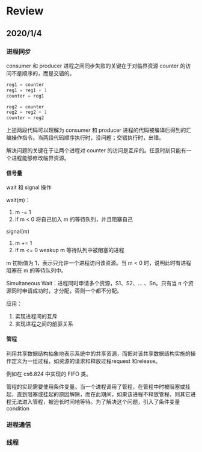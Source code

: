 # Review 

## 2020/1/4

### 进程同步 

consumer 和 producer 进程之间同步失败的关键在于对临界资源 counter 的访问不是顺序的，而是交错的。
```asm
reg1 = counter
reg1 = reg1 + 1
counter = reg1

reg2 = counter
reg2 = reg2 + 1
counter = reg2
```
上述两段代码可以理解为 consumer 和 producer 进程的代码被编译后得到的汇编操作指令。当两段代码顺序执行时，没问题；交错执行时，出错。

解决问题的关键在于让两个进程对 counter 的访问是互斥的。任意时刻只能有一个进程能够修改临界资源。

#### 信号量

wait 和 signal 操作

wait(m)：
1. m -= 1
2. if m < 0 将自己加入 m 的等待队列，并且阻塞自己

signal(m)
1. m += 1
2. if m <= 0 weakup m 等待队列中被阻塞的进程

m 初始值为 1，表示只允许一个进程访问该资源。当 m < 0 时，说明此时有进程阻塞在 m 的等待队列中。

Simultaneous Wait：进程同时申请多个资源，S1、S2、... 、Sn。只有当 n 个资源同时申请成功时，才分配，否则一个都不分配。

应用：
1. 实现进程间的互斥
2. 实现进程之间的前驱关系

#### 管程
利用共享数据结构抽象地表示系统中的共享资源，而把对该共享数据结构实施的操作定义为一组过程，如资源的请求和释放过程request 和release。

例如在 cs6.824 中实现的 FIFO 类。

管程的实现需要使用条件变量。当一个进程调用了管程，在管程中时被阻塞或挂起，直到阻塞或挂起的原因解除，而在此期间，如果该进程不释放管程，则其它进程无法进入管程，被迫长时间地等待。为了解决这个问题，引入了条件变量 condition

### 进程通信
### 线程
